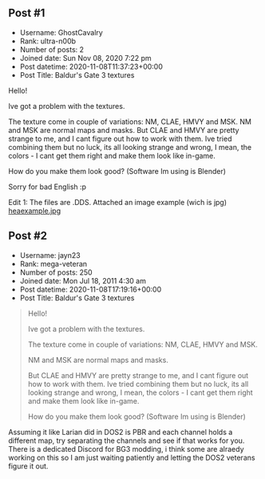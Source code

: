 ## Post #1
- Username: GhostCavalry
- Rank: ultra-n00b
- Number of posts: 2
- Joined date: Sun Nov 08, 2020 7:22 pm
- Post datetime: 2020-11-08T11:37:23+00:00
- Post Title: Baldur's Gate 3 textures

Hello!

Ive got a problem with the textures.

The texture come in couple of variations: NM, CLAE, HMVY and MSK.
NM and MSK are normal maps and masks.
But CLAE and HMVY are pretty strange to me, and I cant figure out how to work with them. Ive tried combining them but no luck, its all looking strange and wrong, I mean, the colors - I cant get them right and make them look like in-game.

How do you make them look good? (Software Im using is Blender)

Sorry for bad English :p


Edit 1: The files are .DDS. Attached an image example (wich is jpg)
[heaexample.jpg](https://xentaxbackup.github.io/file/18987_heaexample.jpg)
## Post #2
- Username: jayn23
- Rank: mega-veteran
- Number of posts: 250
- Joined date: Mon Jul 18, 2011 4:30 am
- Post datetime: 2020-11-08T17:19:16+00:00
- Post Title: Baldur's Gate 3 textures

> Hello!
>
> 
>
> Ive got a problem with the textures.
>
> 
>
> The texture come in couple of variations: NM, CLAE, HMVY and MSK.
>
> NM and MSK are normal maps and masks.
>
> But CLAE and HMVY are pretty strange to me, and I cant figure out how to work with them. Ive tried combining them but no luck, its all looking strange and wrong, I mean, the colors - I cant get them right and make them look like in-game.
>
> 
>
> How do you make them look good? (Software Im using is Blender)

Assuming it like Larian did in DOS2 is PBR and each channel holds a different map, try separating the channels and see if that works for you.
There is a dedicated Discord for BG3 modding, i think some are alraedy working on this so I am just waiting patiently  and letting the DOS2 veterans figure it out.
